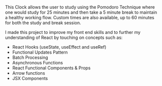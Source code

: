 This Clock allows the user to study using the Pomodoro Technique where one would study for 25 minutes and then take a 5 minute break to maintain a healthy working flow.
Custom times are also available, up to 60 minutes for both the study and break session.

I made this project to improve my front end skills and to further my understanding of React by touching on concepts such as:
- React Hooks (useState, useEffect and useRef) 
- Functional Updates Pattern 
- Batch Processing
- Asynchronous Functions
- React Functional Components & Props
- Arrow functions
- JSX Components